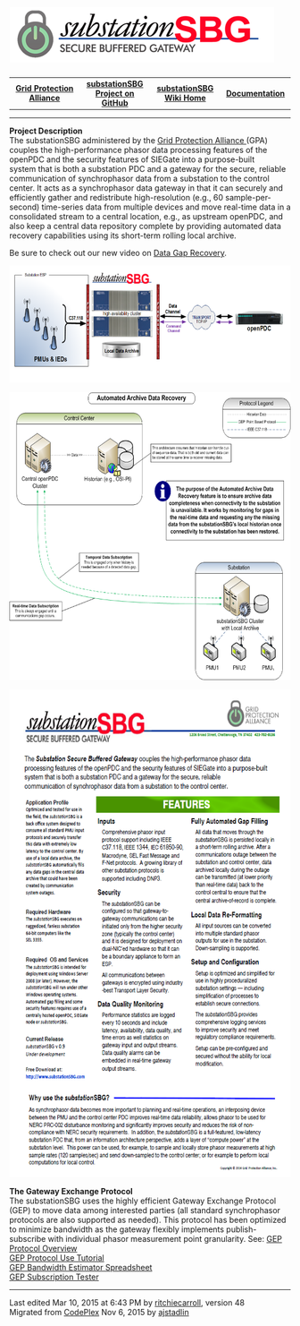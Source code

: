 <html lang="en">
<head>
</head>
<body>
<!--HtmlToGmd.Body-->
<h1>
<a href="https://github.com/GridProtectionAlliance/substationSBG"><img src="https://github.com/GridProtectionAlliance/substationSBG/blob/master/Source/Documentation/wiki/substationSBG_Logo.png" alt="The Open Source Phasor Data Concentrator" /></a></h1>
<div id="NavigationMenu">
<table style="width: 100%; border-collapse: collapse; border: 0px solid gray;">
<tr>
<td style="width: 25%; text-align:center;"><b><a href="http://www.gridprotectionalliance.org">Grid Protection Alliance</a></b></td>
<td style="width: 25%; text-align:center;"><b><a href="https://github.com/GridProtectionAlliance/substationSBG">substationSBG Project on GitHub</a></b></td>
<td style="width: 25%; text-align:center;"><b><a href="https://github.com/GridProtectionAlliance/substationSBG/blob/master/Source/Documentation/wiki/Substation_Secure_Buffered_Gateway.md">substationSBG Wiki Home</a></b></td>
<td style="width: 25%; text-align:center;"><b><a href="https://github.com/GridProtectionAlliance/substationSBG/tree/master/Source/Documentation/">Documentation</a></b></td>
</tr>
</table>
</div>
<hr />
<!--/HtmlToGmd.Body-->
<div class="WikiContent">
<div class="wikidoc">
<p><strong>Project Description</strong><br>
The&nbsp;substationSBG administered by the <a title="GPA" href="http://www.gridprotectionalliance.org">
Grid Protection Alliance </a>(GPA) couples the high-performance phasor data&nbsp;processing features of the openPDC and the security features of SIEGate into a purpose-built<br>
system that is both a substation PDC and a gateway for the secure, reliable communication of synchrophasor data from a substation to the control center. It acts as a synchrophasor data gateway in that it can securely and efficiently gather and redistribute
 high-resolution (e.g., 60 sample-per-second) time-series data from multiple devices and move real-time&nbsp;data in a consolidated stream to a central location, e.g., as upstream openPDC, and also keep a&nbsp;central data repository&nbsp;complete by providing
 automated data recovery capabilities using its short-term rolling local archive.</p>
<p>Be sure to check out our new video on <a title="Data Gap Recovery" href="http://youtu.be/wcUWMv2iCyk" target="_blank">
Data Gap Recovery</a>.</p>
<p><img src="https://github.com/GridProtectionAlliance/substationSBG/blob/master/Source/Documentation/wiki/files/SSBGOverview.png" alt="substationSBG Overview" width="639" height="210"></p>
<p><img src="https://github.com/GridProtectionAlliance/substationSBG/blob/master/Source/Documentation/wiki/files/AutomatedDataRecovery.png" alt="Overview" width="637" height="514"></p>
<p><img src="https://github.com/GridProtectionAlliance/substationSBG/blob/master/Source/Documentation/wiki/files/brochure-R3.png" alt="substationSBG Brochure" width="647" height="871"></p>
<p><strong>The Gateway Exchange Protocol</strong><br>
The&nbsp;substationSBG uses the highly efficient Gateway Exchange Protocol (GEP) to move data among interested parties (all standard synchrophasor protocols are also supported as needed). This protocol has been optimized to minimize bandwidth as the gateway
 flexibly implements publish-subscribe with individual phasor measurement point granularity. See:
<a href="http://www.gridprotectionalliance.org/docs/products/gsf/gep-overview.pdf">GEP Protocol Overview</a><br />
<a href="http://www.gridprotectionalliance.org/docs/products/gsf/gep-use-tutorial.pdf">GEP Protocol Use Tutorial</a><br />
<a href="http://www.gridprotectionalliance.org/docs/products/gsf/GEP-bandwidth-estimator.zip">GEP Bandwidth Estimator Spreadsheet</a><br />
<a href="https://github.com/GridProtectionAlliance/openPDC/blob/master/Source/Documentation/wiki/GEP_Subscription_Tester.md">GEP Subscription Tester</a></p>
</div>
</div>
<hr />
<div class="footer">
Last edited <span class="smartDate" title="3/10/2015 6:43:25 PM" LocalTimeTicks="1426038205">Mar 10, 2015 at 6:43 PM</span> by <a id="wikiEditByLink" href="https://github.com/ritchiecarroll">ritchiecarroll</a>, version 48<br />
<!--HtmlToGmd.Migration-->Migrated from <a href="http://substationsbg.codeplex.com/">CodePlex</a> Nov 6, 2015 by <a href="https://github.com/ajstadlin">ajstadlin</a><!--/HtmlToGmd.Migration-->
</div>
</body>
</html>